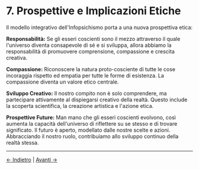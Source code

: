 # 7. Prospettive e Implicazioni Etiche

Il modello integrativo dell'Infopsichismo porta a una nuova prospettiva etica:

**Responsabilità:**
Se gli esseri coscienti sono il mezzo attraverso il quale l'universo diventa consapevole di sé e si sviluppa, allora abbiamo la responsabilità di promuovere comprensione, compassione e crescita creativa.

**Compassione:**
Riconoscere la natura proto-cosciente di tutte le cose incoraggia rispetto ed empatia per tutte le forme di esistenza. La compassione diventa un valore etico centrale.

**Sviluppo Creativo:**
Il nostro compito non è solo comprendere, ma partecipare attivamente al dispiegarsi creativo della realtà. Questo include la scoperta scientifica, la creazione artistica e l'azione etica.

**Prospettive Future:**
Man mano che gli esseri coscienti evolvono, così aumenta la capacità dell'universo di riflettere su se stesso e di trovare significato. Il futuro è aperto, modellato dalle nostre scelte e azioni. Abbracciando il nostro ruolo, contribuiamo allo sviluppo continuo della realtà stessa.

---
<div class="navigation-links">
<a href="../06_Il_Nostro_Compito_Reale/" class="nav-link prev-link">← Indietro</a> | <a href="../08_Il_Futuro_della_Coscienza/" class="nav-link next-link">Avanti →</a>
</div>
